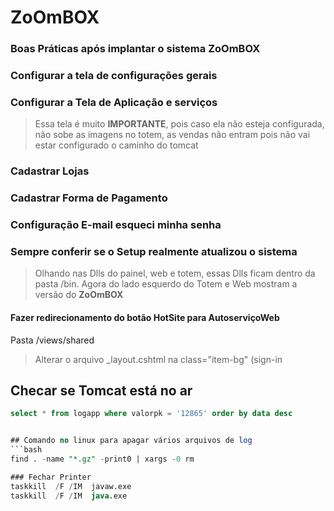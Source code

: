 # ZoOmBOX

### Boas Práticas após implantar o sistema **ZoOmBOX**
### Configurar a tela de **configurações gerais**
### Configurar a Tela de Aplicação e serviços
> Essa tela é muito **IMPORTANTE**, pois caso ela não esteja configurada, não sobe as imagens no totem, as vendas não entram
pois não vai estar configurado o caminho do tomcat
### Cadastrar Lojas 
### Cadastrar Forma de Pagamento
### Configuração E-mail esqueci minha senha 
### Sempre conferir se o Setup realmente atualizou o sistema
> Olhando nas Dlls do painel, web e totem, essas Dlls ficam dentro da pasta /bin. 
  Agora do lado esquerdo do Totem e Web mostram a versão do **ZoOmBOX**

#### Fazer redirecionamento do botão HotSite para AutoserviçoWeb
 Pasta /views/shared
> Alterar o arquivo  _layout.cshtml na class="item-bg" (sign-in
## Checar se Tomcat está no ar



```sql 
select * from logapp where valorpk = '12865' order by data desc  


## Comando no linux para apagar vários arquivos de log 
```bash
find . -name "*.gz" -print0 | xargs -0 rm

### Fechar Printer
taskkill  /F /IM  javaw.exe
taskkill  /F /IM  java.exe



